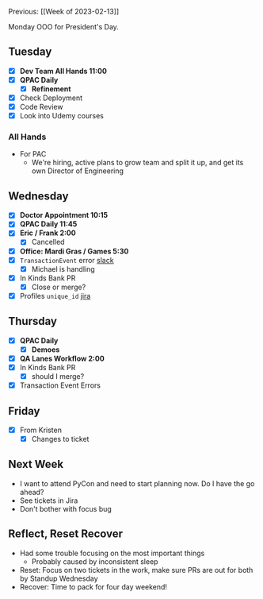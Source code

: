 Previous: [[Week of 2023-02-13]]

Monday OOO for President's Day.

## Tuesday
- [x] **Dev Team All Hands 11:00**
- [x] **QPAC Daily**
	- [x] **Refinement**
- [x] Check Deployment
- [x] Code Review
- [x] Look into Udemy courses

### All Hands
- For PAC
	- We're hiring, active plans to grow team and split it up, and get its own Director of Engineering

## Wednesday
- [x] **Doctor Appointment 10:15**
- [x] **QPAC Daily 11:45**
- [x] **Eric / Frank 2:00**
	- [x] Cancelled
- [x] **Office: Mardi Gras / Games 5:30**
- [x] `TransactionEvent` error [slack](https://quorumanalytics.slack.com/archives/CJ7D02KKN/p1677020428666639)
	- [x] Michael is handling
- [x] In Kinds Bank PR
	- [x] Close or merge?
- [x] Profiles `unique_id` [jira](https://quorumanalytics.atlassian.net/browse/QPAC-1145)

## Thursday
- [x] **QPAC Daily**
	- [x] **Demoes**
- [x] **QA Lanes Workflow 2:00**
- [x] In Kinds Bank PR
	- [x] should I merge?
- [x] Transaction Event Errors

## Friday
- [x] From Kristen
	- [x] Changes to ticket

## Next Week
- I want to attend PyCon and need to start planning now. Do I have the go ahead?
- See tickets in Jira
- Don't bother with focus bug

## Reflect, Reset Recover
- Had some trouble focusing on the most important things
	- Probably caused by inconsistent sleep
- Reset: Focus on two tickets in the work, make sure PRs are out for both by Standup Wednesday
- Recover: Time to pack for four day weekend!